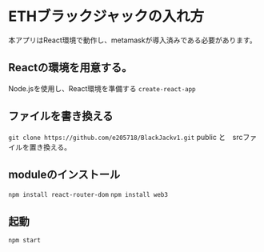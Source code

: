 # ETHブラックジャックの入れ方
本アプリはReact環境で動作し、metamaskが導入済みである必要があります。

## Reactの環境を用意する。
Node.jsを使用し、React環境を準備する
`create-react-app`

## ファイルを書き換える
`git clone https://github.com/e205718/BlackJackv1.git`
public と　srcファイルを置き換える。

## moduleのインストール
`npm install react-router-dom`
`npm install web3`

## 起動
`npm start`
